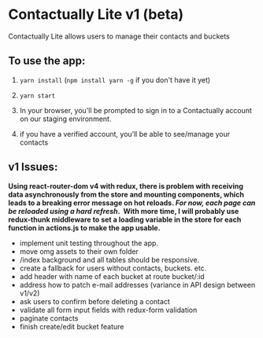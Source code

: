 # Contactually Lite v1 (beta)
Contactually Lite allows users to manage their contacts and buckets 

## To use the app:

1) `yarn install` (`npm install yarn -g` if you don't have it yet)

2) `yarn start`

3) In your browser, you'll be prompted to sign in to a Contactually account on our staging environment.

4) if you have a verified account, you’ll be able to see/manage your contacts

## v1 Issues:

**Using react-router-dom v4 with redux, there is problem with receiving data asynchronously from the store and mounting components, which leads to a breaking error message on hot reloads. _For now, each page can be reloaded using a hard refresh_.  With more time, I will probably use redux-thunk middleware to set a loading variable in the store for each function in actions.js to make the app usable.**

- implement unit testing throughout the app.
- move omg assets to their own folder
- /index background and all tables should be responsive.
- create a fallback for users without contacts, buckets. etc.
- add header with name of each bucket at route bucket/:id
- address how to patch e-mail addresses (variance in API design between v1/v2)
- ask users to confirm before deleting a contact
- validate all form input fields with redux-form validation
- paginate contacts
- finish create/edit bucket feature
